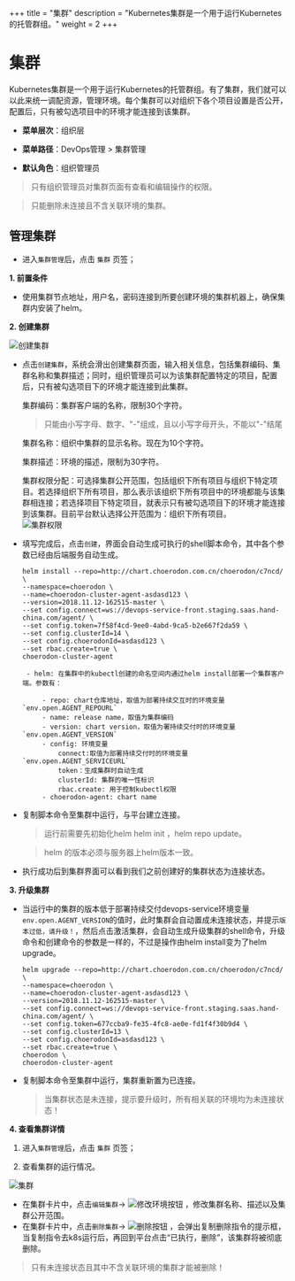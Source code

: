 +++
title = "集群"
description = "Kubernetes集群是一个用于运行Kubernetes的托管群组。"
weight = 2
+++

# 集群

Kubernetes集群是一个用于运行Kubernetes的托管群组。有了集群，我们就可以以此来统一调配资源，管理环境。每个集群可以对组织下各个项目设置是否公开，配置后，只有被勾选项目中的环境才能连接到该集群。  


  - **菜单层次**：组织层
  
  - **菜单路径**：DevOps管理 > 集群管理
  
  - **默认角色**：组织管理员
  
<blockquote class="note">
 只有组织管理员对集群页面有查看和编辑操作的权限。
</blockquote>

<blockquote class="note">
只能删除未连接且不含关联环境的集群。
</blockquote>

## 管理集群
- 进入`集群管理`后，点击 `集群` 页签；
 
 **1. 前置条件**

 - 使用集群节点地址，用户名，密码连接到所要创建环境的集群机器上，确保集群内安装了helm。


**2. 创建集群**
  
  ![创建集群](/docs/user-guide/cluster-management/image/clustercreate.png)
 
-  点击`创建集群`，系统会滑出创建集群页面，输入相关信息，包括集群编码、集群名称和集群描述；同时，组织管理员可以为该集群配置特定的项目，配置后，只有被勾选项目下的环境才能连接到此集群。
   
	
	集群编码：集群客户端的名称，限制30个字符。
	     <blockquote class="warning">
       只能由小写字母、数字、"-"组成，且以小写字母开头，不能以"-"结尾
    	</blockquote>

	集群名称：组织中集群的显示名称。现在为10个字符。
	
	集群描述：环境的描述，限制为30字符。  
	
    集群权限分配：可选择集群公开范围，包括组织下所有项目与组织下特定项目。若选择组织下所有项目，那么表示该组织下所有项目中的环境都能与该集群相连接；若选择项目下特定项目，就表示只有被勾选项目下的环境才能连接到该集群。目前平台默认选择公开范围为：组织下所有项目。  
      ![集群权限](/docs/user-guide/cluster-management/image/cluster-authority.jpg)


-  填写完成后，点击`创建`，界面会自动生成可执行的shell脚本命令，其中各个参数已经由后端服务自动生成。
	``` 
	helm install --repo=http://chart.choerodon.com.cn/choerodon/c7ncd/ \
    --namespace=choerodon \
    --name=choerodon-cluster-agent-asdasd123 \
    --version=2018.11.12-162515-master \
    --set config.connect=ws://devops-service-front.staging.saas.hand-china.com/agent/ \
    --set config.token=7f58f4cd-9ee0-4abd-9ca5-b2e667f2da59 \
    --set config.clusterId=14 \
    --set config.choerodonId=asdasd123 \
    --set rbac.create=true \
    choerodon-cluster-agent
	```
		
	

		- helm: 在集群中的kubectl创建的命名空间内通过helm install部署一个集群客户端。参数有：

			- repo: chart仓库地址，取值为部署持续交互时的环境变量`env.open.AGENT_REPOURL`
			- name: release name，取值为集群编码
			- version: chart version，取值为署持续交付时的环境变量`env.open.AGENT_VERSION`
			- config: 环境变量
				connect:取值为部署持续交付时的环境变量`env.open.AGENT_SERVICEURL` 
				token：生成集群时自动生成
				clusterId: 集群的唯一性标识
				rbac.create: 用于控制kubectl权限     
			- choerodon-agent: chart name


-  复制脚本命令至集群中运行，与平台建立连接。
     <blockquote class="note">
        运行前需要先初始化helm helm init ，helm repo update。
    </blockquote>
	     <blockquote class="warning">
        helm 的版本必须与服务器上helm版本一致。
    </blockquote>


- 执行成功后到集群界面可以看到我们之前创建好的集群状态为连接状态。
	    
**3. 升级集群**

- 当运行中的集群的版本低于部署持续交付devops-service环境变量`env.open.AGENT_VERSION`的值时，此时集群会自动置成未连接状态，并提示`版本过低，请升级！`，然后点击激活集群，会自动生成升级集群的shell命令，升级命令和创建命令的参数是一样的，不过是操作由helm install变为了helm upgrade。

	``` 
	helm upgrade --repo=http://chart.choerodon.com.cn/choerodon/c7ncd/ \
    --namespace=choerodon \
    --name=choerodon-cluster-agent-asdasd123 \
    --version=2018.11.12-162515-master \
    --set config.connect=ws://devops-service-front.staging.saas.hand-china.com/agent/ \
    --set config.token=677ccba9-fe35-4fc8-ae0e-fd1f4f30b9d4 \
    --set config.clusterId=13 \
    --set config.choerodonId=asdasd123 \
    --set rbac.create=true \
    choerodon \
    choerodon-cluster-agent
	```
- 复制脚本命令至集群中运行，集群重新置为已连接。
	 <blockquote class="warning">
       	当集群状态是未连接，提示要升级时，所有相关联的环境均为未连接状态！
    	</blockquote>

**4. 查看集群详情**

 1. 进入`集群管理`后，点击 `集群` 页签；

 2. 查看集群的运行情况。

![集群](/docs/user-guide/cluster-management/image/cluster.jpg)
 

- 在集群卡片中，点击`编辑集群`→ ![修改环境按钮](/docs/user-guide/deployment-pipeline/image/update_env_button.png) ，修改集群名称、描述以及集群公开范围。
- 在集群卡片中，点击`删除集群`→ ![删除按钮](/docs/user-guide/cluster-management/image/del_button.png) ，会弹出复制删除指令的提示框，当复制指令去k8s运行后，再回到平台点击“已执行，删除”，该集群将被彻底删除。

 <blockquote class="warning">
    只有未连接状态且其中不含关联环境的集群才能被删除！
    </blockquote>
 


 

 
